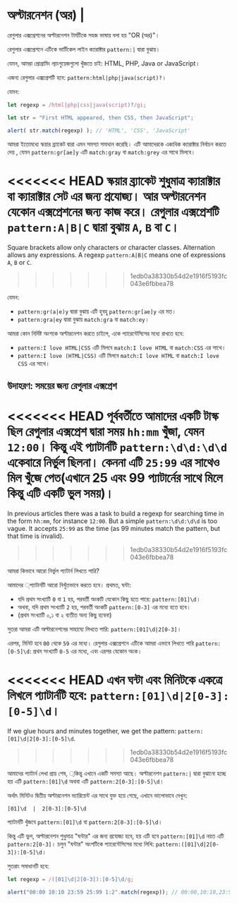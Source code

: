 # অল্টারনেশন (অর) |

রেগুলার এক্সপ্রেশনের অল্টারনেশন টার্মটিকে সহজ ভাষায় বলা হয় "OR (অর)"।

রেগুলার এক্সপ্রেশনে এটিকে ভার্টিকেল লাইন ক্যারাক্টার `pattern:|` দ্বারা বুঝায়।

যেমন, আমরা প্রোগ্রামিং ল্যাংগুয়েজগুলো খুঁজতে চাই: HTML, PHP, Java or JavaScript।

এজন্য রেগুলার এক্সপ্রেশটি হবে: `pattern:html|php|java(script)?`।

যেমন:

```js run
let regexp = /html|php|css|java(script)?/gi;

let str = "First HTML appeared, then CSS, then JavaScript";

alert( str.match(regexp) ); // 'HTML', 'CSS', 'JavaScript'
```

আমরা ইতোমধ্যে স্কয়ার ব্র্যাকেট দ্বারা এমন সমস্যা সমাধান করেছি। এটি আমাদেরকে একাধিক ক্যারাক্টার নির্বাচন করতে দেয় , যেমন `pattern:gr[ae]y` এটি  `match:gray` বা `match:grey` এর সাথে মিলবে।

<<<<<<< HEAD
স্কয়ার ব্র্যাকেট শুধুমাত্র ক্যারাক্টার বা ক্যারাক্টার সেট এর জন্য প্রযোজ্য। আর অল্টারনেশন যেকোন এক্সপ্রেশনের জন্য কাজ করে। রেগুলার এক্সপ্রেশটি  `pattern:A|B|C` দ্বারা বুঝায় `A`, `B` বা `C`।
=======
Square brackets allow only characters or character classes. Alternation allows any expressions. A regexp `pattern:A|B|C` means one of expressions `A`, `B` or `C`.
>>>>>>> 1edb0a38330b54d2e1916f5193fc043e6fbbea78

যেমন:

- `pattern:gr(a|e)y` দ্বারা বুঝায় এটি হুবহু `pattern:gr[ae]y` এর মত।
- `pattern:gra|ey` দ্বারা বুঝায় `match:gra` বা `match:ey`।

আমরা কোন নির্দিষ্ট অংশকে অল্টারনেশন করতে চাইলে, একে প্যারেন্টেসিসের মধ্যে রাখতে হবে:
- `pattern:I love HTML|CSS` এটি মিলবে `match:I love HTML` বা `match:CSS` এর সাথে।
- `pattern:I love (HTML|CSS)` এটি মিলবে `match:I love HTML` বা `match:I love CSS` এর সাথে।

## উদাহরণ: সময়ের জন্য রেগুলার এক্সপ্রেশ

<<<<<<< HEAD
পূর্ববর্তীতে আমাদের একটি টাস্ক ছিল রেগুলার এক্সপ্রেশ দ্বারা সময় `hh:mm` খুঁজা, যেমন `12:00`। কিন্তু এই প্যাটার্নটি `pattern:\d\d:\d\d` একেবারে নির্ভুল ছিলনা। কেননা এটি `25:99` এর সাথেও মিল খুঁজে পেত(এখানে 25 এবং 99 প্যাটার্নের সাথে মিলে কিন্তু এটি একটি ভুল সময়)।
=======
In previous articles there was a task to build a regexp for searching time in the form `hh:mm`, for instance `12:00`. But a simple `pattern:\d\d:\d\d` is too vague. It accepts `25:99` as the time (as 99 minutes match the pattern, but that time is invalid).
>>>>>>> 1edb0a38330b54d2e1916f5193fc043e6fbbea78

আমরা কিভাবে আরো নির্ভুল প্যাটার্ন লিখতে পারি?

আমাদের ্প্যাটার্নটি আরো নিখুঁতভাবে করতে হবে। প্রথমত, ঘন্টা:

- যদি প্রথম সংখ্যাটি `0` বা `1` হয়, পরবর্তী অংকটি যেকোন কিছু হতে পারে: `pattern:[01]\d`।
- অথবা, যদি প্রথম সংখ্যাটি `2` হয়, পরবর্তী অংকটি `pattern:[0-3]` এর মধ্যে হতে হবে।
- (প্রথম সংখ্যাটি ০,১ বা ২ ব্যতীত অন্য কিছু হবেনা)

সুতরা আমরা এটি অল্টারনেশনের সাহায্যে লিখতে পারি: `pattern:[01]\d|2[0-3]`।

এরপর, মিনিট হবে `00` থেকে `59` এর মধ্যে। রেগুলার এক্সপ্রেশনে এটিকে আমরা এভাবে লিখতে পারি `pattern:[0-5]\d`: প্রথম সংখ্যাটি `0-5` এর মধ্যে, এবং এরপর যেকোন অংক।

<<<<<<< HEAD
এখন ঘন্টা এবং মিনিটকে একত্রে লিখলে প্যাটার্নটি হবে: `pattern:[01]\d|2[0-3]:[0-5]\d`।
=======
If we glue hours and minutes together, we get the pattern: `pattern:[01]\d|2[0-3]:[0-5]\d`.
>>>>>>> 1edb0a38330b54d2e1916f5193fc043e6fbbea78

আমাদের প্যাটার্ন লেখা প্রায় শেষ, ্কিন্তু এখানে একটি সমস্যা আছে। অল্টারনেশন `pattern:|` দ্বারা বুঝানো হচ্ছে হয় এটি `pattern:[01]\d` অথবা এটি `pattern:2[0-3]:[0-5]\d`।

অর্থাৎ মিনিটও দ্বিতীয় অল্টারনেশন ভ্যারিয়েন্ট এর সাথে যুক্ত হয়ে গেছে, এখানে ভালোভাবে দেখুন:

```
[01]\d  |  2[0-3]:[0-5]\d
```

প্যাটার্নটি খুঁজবে `pattern:[01]\d` বা `pattern:2[0-3]:[0-5]\d`।

কিন্তু এটি ভুল, অল্টারনেশন শুধুমাত্র "ঘন্টার" এর জন্য প্রযোজ্য হবে, হয় এটি হবে `pattern:[01]\d` নয়ত এটি `pattern:2[0-3]`। চলুন "ঘন্টার" অংশটিকে প্যারেন্টেসিসের মধ্যে লিখি: `pattern:([01]\d|2[0-3]):[0-5]\d`।

সুতরাং সমাধানটি হবে:

```js run
let regexp = /([01]\d|2[0-3]):[0-5]\d/g;

alert("00:00 10:10 23:59 25:99 1:2".match(regexp)); // 00:00,10:10,23:59
```
